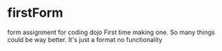 # firstForm
form assignment for coding dojo 
First time making one. So many things could be way better. It's just a format no functionality 
